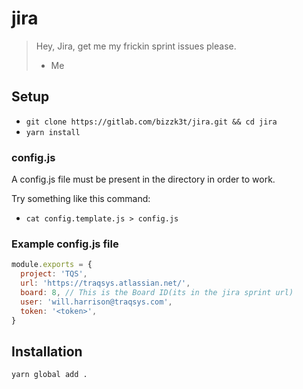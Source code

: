 # jira

> Hey, Jira, get me my frickin sprint issues please.
> - Me

## Setup
- `git clone https://gitlab.com/bizzk3t/jira.git && cd jira`
- `yarn install`

### config.js
A config.js file must be present in the directory in order to work.

Try something like this command:
- `cat config.template.js > config.js`

### Example config.js file

```javascript
module.exports = {
  project: 'TQS',
  url: 'https://traqsys.atlassian.net/', 
  board: 8, // This is the Board ID(its in the jira sprint url)
  user: 'will.harrison@traqsys.com',
  token: '<token>',
}
```

## Installation
`yarn global add .`

